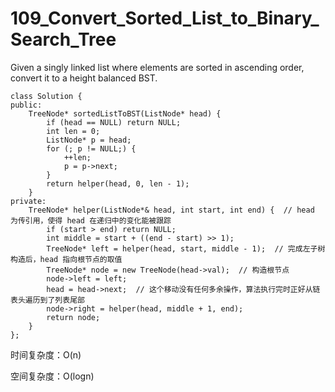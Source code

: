 # 109_Convert_Sorted_List_to_Binary_Search_Tree

Given a singly linked list where elements are sorted in ascending order, convert it to a height balanced BST.

    class Solution {
    public:
        TreeNode* sortedListToBST(ListNode* head) {
            if (head == NULL) return NULL;
            int len = 0;
            ListNode* p = head;
            for (; p != NULL;) {
                ++len;
                p = p->next;
            }
            return helper(head, 0, len - 1);
        }
    private:
        TreeNode* helper(ListNode*& head, int start, int end) {  // head 为传引用，使得 head 在递归中的变化能被跟踪
            if (start > end) return NULL;
            int middle = start + ((end - start) >> 1);
            TreeNode* left = helper(head, start, middle - 1);  // 完成左子树构造后，head 指向根节点的取值
            TreeNode* node = new TreeNode(head->val);  // 构造根节点
            node->left = left;
            head = head->next;  // 这个移动没有任何多余操作，算法执行完时正好从链表头遍历到了列表尾部
            node->right = helper(head, middle + 1, end);
            return node;
        }
    };

时间复杂度：O(n)

空间复杂度：O(logn)